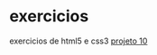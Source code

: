 # exercicios
 exercicios de html5 e css3
 <a href="https://naomiikedo.github.io/exercicios/projeto10/projeto10.html">projeto 10<a>

